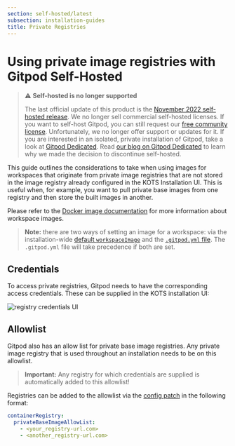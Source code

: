 ```yaml
---
section: self-hosted/latest
subsection: installation-guides
title: Private Registries
---
```


<script context="module">
  export const prerender = true;
</script>

# Using private image registries with Gitpod Self-Hosted

> ⚠️ **Self-hosted is no longer supported**
>
> The last official update of this product is the [November 2022 self-hosted release](https://www.gitpod.io/changelog/november-self-hosted-release). We no longer sell commercial self-hosted licenses. If you want to self-host Gitpod, you can still request our [free community license](https://www.gitpod.io/community-license). Unfortunately, we no longer offer support or updates for it. If you are interested in an isolated, private installation of Gitpod, take a look at [Gitpod Dedicated](/dedicated).
> Read [our blog on Gitpod Dedicated](/blog/introducing-gitpod-dedicated) to learn why we made the decision to discontinue self-hosted.

This guide outlines the considerations to take when using images for workspaces that originate from private image registries that are not stored in the image registry already configured in the KOTS Installation UI. This is useful when, for example, you want to pull private base images from one registry and then store the built images in another.

Please refer to the [Docker image documentation](/docs/configure/workspaces/workspace-image) for more information about workspace images.

> **Note:** there are two ways of setting an image for a workspace: via the installation-wide [default `workspaceImage`](./default-workspace-image) and the [`.gitpod.yml` file](/docs/references/gitpod-yml). The `.gitpod.yml` file will take precedence if both are set.

## Credentials

To access private registries, Gitpod needs to have the corresponding access credentials. These can be supplied in the KOTS installation UI:

![registry credentials UI](../../static/images/docs/self-hosted/private-registry-credentials.png)

## Allowlist

Gitpod also has an allow list for private base image registries. Any private image registry that is used throughout an installation needs to be on this allowlist.

> **Important:** Any registry for which credentials are supplied is automatically added to this allowlist!

Registries can be added to the allowlist via the [config patch](/docs/configure/self-hosted/latest/config-patches) in the following format:

```yaml
containerRegistry:
  privateBaseImageAllowList:
    - <your_registry-url.com>
    - <another_registry-url.com>
```
